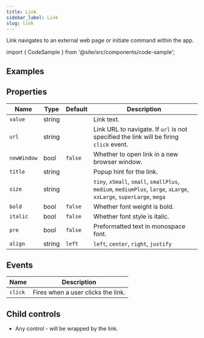 ```yaml
---
title: Link
sidebar_label: Link
slug: link
---
```


Link navigates to an external web page or initiate command within the app.

import { CodeSample } from '@site/src/components/code-sample';

## Examples

<CodeSample src="https://python-link-example.pgletio.repl.co" height="250px"
    python="https://github.com/pglet/examples/blob/main/python/controls/link_control.py"
    bash="https://github.com/pglet/examples/blob/main/bash/controls/link.sh"
    />

## Properties

| Name      | Type    | Default | Description |
| --------- | ------- | ------- | ----------- |
| `value`   | string  |         | Link text. |
| `url`     | string  |         | Link URL to navigate. If `url` is not specified the link will be firing `click` event. |
| `newWindow`    | bool    | `false` | Whether to open link in a new browser window. |
| `title`        | string |         | Popup hint for the link. |
| `size`    | string  |         | `tiny`, `xSmall`, `small`, `smallPlus`, `medium`, `mediumPlus`, `large`, `xLarge`, `xxLarge`, `superLarge`, `mega`  |
| `bold`    | bool    | `false` | Whether font weight is bold. |
| `italic`  | bool    | `false` | Whether font style is italic. |
| `pre`     | bool    | `false` | Preformatted text in monospace font. |
| `align`   | string  | `left`  | `left`, `center`, `right`, `justify`  |

## Events

| Name      | Description |
| --------- | ----------- |
| `click`   | Fires when a user clicks the link. |

## Child controls

* Any control - will be wrapped by the link.